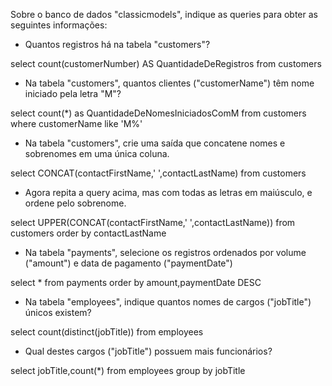 Sobre o banco de dados "classicmodels", indique as queries para obter as seguintes informações:

- Quantos registros há na tabela "customers"?

select count(customerNumber) AS QuantidadeDeRegistros from customers

- Na tabela "customers", quantos clientes ("customerName") têm nome iniciado pela letra "M"?

select count(*) as QuantidadeDeNomesIniciadosComM from customers where customerName like 'M%'

- Na tabela "customers", crie uma saída que concatene nomes e sobrenomes em uma única coluna.

select CONCAT(contactFirstName,' ',contactLastName) from customers

- Agora repita a query acima, mas com todas as letras em maiúsculo, e ordene pelo sobrenome.

select UPPER(CONCAT(contactFirstName,' ',contactLastName)) from customers order by contactLastName

- Na tabela "payments", selecione os registros ordenados por volume ("amount") e data de pagamento ("paymentDate")

select * from payments order by amount,paymentDate DESC

- Na tabela "employees", indique quantos nomes de cargos ("jobTitle") únicos existem? 

select count(distinct(jobTitle)) from employees

- Qual destes cargos ("jobTitle") possuem mais funcionários?

select jobTitle,count(*) from employees group by jobTitle